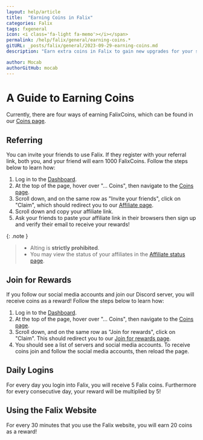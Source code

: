 ```yaml
---
layout: help/article
title:  "Earning Coins in Falix"
categories: Falix
tags: fxgeneral
icon: <i class='fa-light fa-memo'></i></span>
permalink: /help/falix/general/earning-coins.*
gitURL: _posts/falix/general/2023-09-29-earning-coins.md
description: "Earn extra coins in Falix to gain new upgrades for your server"

author: Mocab
authorGitHub: mocab
---
```


# A Guide to Earning Coins
Currently, there are four ways of earning FalixCoins, which can be found in our [Coins page](https://client.falixnodes.net/coins/).

## Referring
You can invite your friends to use Falix. If they register with your referral link, both you, and your friend will earn 1000 FalixCoins. Follow the steps below to learn how:

1. Log in to the [Dashboard](https://client.falixnodes.net/).
2. At the top of the page, hover over "... Coins", then navigate to the [Coins page](https://client.falixnodes.net/coins/).
3. Scroll down, and on the same row as "Invite your friends", click on "Claim", which should redirect you to our [Affiliate page](https://client.falixnodes.net/affiliate/index).
4. Scroll down and copy your affiliate link.
5. Ask your friends to paste your affiliate link in their browsers then sign up and verify their email to receive your rewards!

{: .note }
> - Alting is **strictly prohibited**.
> - You may view the status of your affiliates in the [Affiliate status page](https://client.falixnodes.net/affiliate/status).

## Join for Rewards
If you follow our social media accounts and join our Discord server, you will receive coins as a reward! Follow the steps below to learn how:

1. Log in to the [Dashboard](https://client.falixnodes.net/).
2. At the top of the page, hover over "... Coins", then navigate to the [Coins page](https://client.falixnodes.net/coins/).
3. Scroll down, and on the same row as "Join for rewards", click on "Claim". This should redirect you to our [Join for rewards page](https://client.falixnodes.net/join_for_rewards).
4. You should see a list of servers and social media accounts. To receive coins join and follow the social media accounts, then reload the page.

## Daily Logins
For every day you login into Falix, you will receive 5 Falix coins. Furthermore for every consecutive day, your reward will be multiplied by 5!

## Using the Falix Website
For every 30 minutes that you use the Falix website, you will earn 20 coins as a reward!